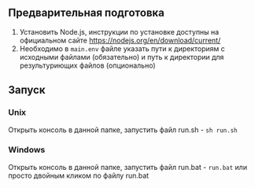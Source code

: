 ## Предварительная подготовка

1. Установить Node.js, инструкции по установке доступны на официальном сайте https://nodejs.org/en/download/current/
2. Необходимо в `main.env` файле указать пути к директориям с исходными файлами (обязательно) и путь к директории для результуриющих файлов (опционально) 

## Запуск

### Unix 
Открыть консоль в данной папке, запустить файл run.sh - `sh run.sh`
### Windows 
Открыть консоль в данной папке, запустить файл run.bat - `run.bat` или просто двойным кликом по файлу run.bat